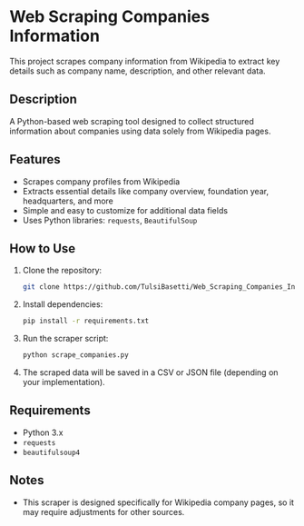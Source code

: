 # Web Scraping Companies Information

This project scrapes company information from Wikipedia to extract key details such as company name, description, and other relevant data.

## Description

A Python-based web scraping tool designed to collect structured information about companies using data solely from Wikipedia pages.

## Features

- Scrapes company profiles from Wikipedia  
- Extracts essential details like company overview, foundation year, headquarters, and more  
- Simple and easy to customize for additional data fields  
- Uses Python libraries: `requests`, `BeautifulSoup`

## How to Use

1. Clone the repository:  
   ```bash
   git clone https://github.com/TulsiBasetti/Web_Scraping_Companies_Information.git
2. Install dependencies:  
   ```bash
   pip install -r requirements.txt
3. Run the scraper script: 
   ```bash
   python scrape_companies.py
4. The scraped data will be saved in a CSV or JSON file (depending on your implementation).

## Requirements

- Python 3.x  
- `requests`  
- `beautifulsoup4`

## Notes

- This scraper is designed specifically for Wikipedia company pages, so it may require adjustments for other sources.  



